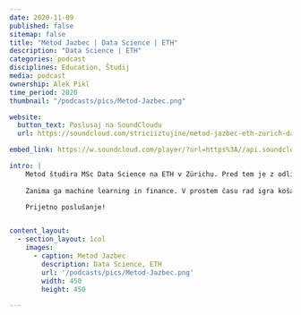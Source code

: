 ```yaml
---
date: 2020-11-09
published: false 
sitemap: false
title: "Metod Jazbec | Data Science | ETH" 
description: "Data Science | ETH"
categories: podcast
disciplines: Education, Študij 
media: podcast
ownership: Alek Pikl
time_period: 2020
thumbnail: "/podcasts/pics/Metod-Jazbec.png"

website:
  button_text: Poslusaj na SoundCloudu 
  url: https://soundcloud.com/striciiztujine/metod-jazbec-eth-zurich-data-science/s-dwnDXdduTTM 

embed_link: https://w.soundcloud.com/player/?url=https%3A//api.soundcloud.com/tracks/781075729&color=%23ff5500&auto_play=false&hide_related=false&show_comments=false&show_user=true&show_reposts=false&show_teaser=true

intro: |
    Metod študira MSc Data Science na ETH v Zürichu. Pred tem je z odliko naredil BSc iz finančne matematike na Univerzi v Ljubljani. 
    
    Zanima ga machine learning in finance. V prostem času rad igra košarko. 

    Prijetno poslušanje!


content_layout:
  - section_layout: 1col
    images:
      - caption: Metod Jazbec  
        description: Data Science, ETH
        url: '/podcasts/pics/Metod-Jazbec.png'
        width: 450 
        height: 450

---
```


